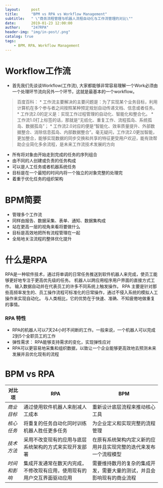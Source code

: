 ```yaml
---
layout:     post
title:      "BPM vs RPA vs Workflow Management"
subtitle:   " \"商务流程管理与机器人流程自动化与工作流管理的对比\""
date:       2019-01-23 12:00:00
author:     "247RPA"
header-img: "img/in-post/.png"
catalog: true
tags:
    - BPM、RPA、Workflow Management
---
```


# Workflow工作流

* 首先我们先谈谈Workflow(工作流), 大家都能够非常容易理解一个Work必须由一个处理环节流向另外一个环节，这就是最基本的一个workflow。

>百度百科： * 工作流主要解决的主要问题是：为了实现某个业务目标，利用计算机在多个参与者之间按照某种预定规划自动传递文档、信息或者任务。
>         * 工作流2.0的定义是：实现工作过程管理的自动化、智能化和整合化。
>         * 工作流1.0打上标签的话，那就是“无纸化、重复工作、流程孤岛、系统孤岛、数据孤岛”；
>         * 工作流2.0对应的便是“智能化、效率质量提升、外部数据整合、消除信息孤岛、内部数据整合”。毫无疑问，工作流2.0更加智能，更加整合，能够实现数据的同步交换和共享的特征更受用户欢迎，能有效帮助企业简化多余流程，是未来工作流技术发展的方向

* 所有将对象由开始走到完成的任务的序列组合
* 由不同的人创建或负责的任务构成
* 可以是人工任务或者机器系统任务
* 目标是在一个最短的时间内将一个独立的对象完整的处理完
* 着重于优化任务的组织架构

# BPM简要
* 管理多个工作流
* 同样由报告、数据采集、表单、通知、数据集构成
* 站在更高一层的视角来看将要做什么
* 目标是高效地把所有流程管理在一起
* 全局地关注流程的整体优化提升


# 什么是RPA
RPA是一种软件技术，通过将单调的日常任务推送到软件机器人来完成，使员工能够更好地专注于更高优先级的任务。 机器人以跨应用程序用户界面的直接方式工作。 输入数据自动并在代表员工的许多不同系统上触发操作。
RPA 主要是针对那些高频率发生的、员工操作流程可标准化的日常操作，通过不侵入系统的模拟人工操作来实现自动化。 与人类相比，它的优势在于快速、准确、不知疲倦地做重复的事情。
### RPA 特性
* RPA的机器人可以7天24小时不间断的工作。一般来说，一个机器人可以完成2到5个全职员工的工作
* 弹性需求： RPA能够支持需求的变化，实现弹性应对
* RPA可以更容易地采集和组织数据，以致让一个企业能够更高效地去预测未来发展并且优化现有的流程


# BPM vs RPA 


| 对比项 | RPA | BPM |
| ------ | ------ | ------ |
| *商业目标* | 通过使用软件机器人来削减人工成本 | 重新设计底层流程来推动核心工具 |
| *核心任务* | 将重复的任务自动化同时训练机器人胜任更多任务 | 为企业定义和实现完整的流程管理 |
| *技术方法* | 采用不改变现有的应用与底层系统架构的方式来实现开发部署 | 在原有系统架构内定义新的应用并且实现完整的迭代来发布一个流程模型 |
| *时间和影响* | 集成开发通常在数天内完成，不修改现有应用，使用现有的用户交互界面驱动应用 | 需要维持数月的复杂的集成开发，需要大量的测试，并且会影响现有的商业流程 |


